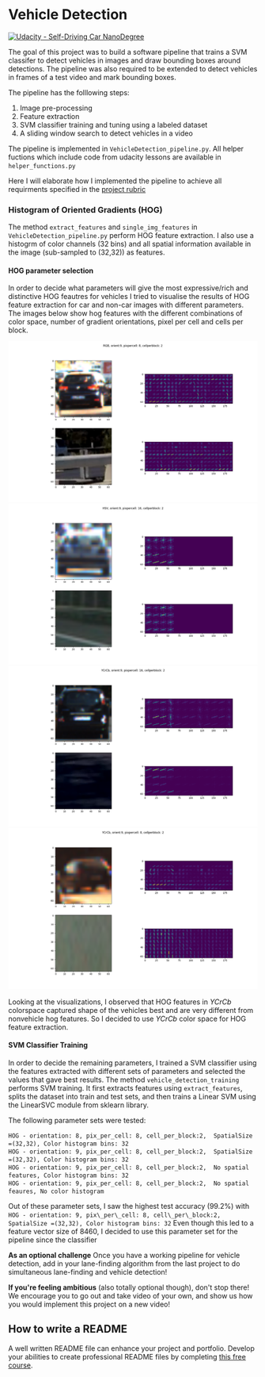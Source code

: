 # Vehicle Detection
[![Udacity - Self-Driving Car NanoDegree](https://s3.amazonaws.com/udacity-sdc/github/shield-carnd.svg)](http://www.udacity.com/drive)


The goal of this project was to build a software pipeline that trains a SVM classifer to detect vehicles in images and draw bounding boxes around detections.  The pipeline was also required to be extended to detect  vehicles in frames of a  test video and mark bounding boxes. 

The pipeline has the folllowing  steps:

1. Image pre-processing
2. Feature extraction
3. SVM classifier training and tuning using a labeled dataset
4. A sliding window search to detect vehicles in a video

The pipeline is implemented in `VehicleDetection_pipeline.py`. All helper fuctions which include code from udacity lessons are available in `helper_functions.py`

Here I will elaborate how I implemented the pipeline to achieve all requirments specified in the [project rubric](https://review.udacity.com/#!/rubrics/513/view) 

### Histogram of Oriented Gradients (HOG)
The method `extract_features` and `single_img_features` in `VehicleDetection_pipeline.py` perform HOG feature extraction. I also use a histogrm of color channels (32 bins) and all spatial information available in the image (sub-sampled to (32,32)) as features.

#### HOG parameter selection
In order to decide what parameters will give the most expressive/rich and distinctive HOG feautres for vehicles I tried to visualise the results of HOG feature extraction for car and non-car images with different parameters.
The images below show hog features with the different combinations of color space, number of gradient orientations, pixel per cell and cells per block.

![HOG RESULT1](output_images/HOG_image1.png)
![HOG RESULT5](output_images/HOG_image8.png)
![HOG RESULT5](output_images/HOG_image9.png)
![HOG RESULT2](output_images/HOG_image7.png)

Looking at the visualizations, I observed that HOG features in _YCrCb_ colorspace captured shape of the vehicles best and are very different from nonvehicle hog features. So I decided to use _YCrCb_ color space for HOG feature extraction. 
#### SVM Classifier Training
 In order to decide the remaining parameters, I trained a SVM classifier using the features extracted with different sets of parameters and selected the values that gave best results. The method `vehicle_detection_training` performs SVM training. It first extracts features using `extract_features`, splits the dataset into train and test sets, and then trains a Linear SVM using the LinearSVC module from sklearn library.
 
 The following parameter sets were tested:
 ```
 HOG - orientation: 8, pix_per_cell: 8, cell_per_block:2,  SpatialSize =(32,32), Color histogram bins: 32
HOG - orientation: 9, pix_per_cell: 8, cell_per_block:2,  SpatialSize =(32,32), Color histogram bins: 32
HOG - orientation: 9, pix_per_cell: 8, cell_per_block:2,  No spatial features, Color histogram bins: 32
HOG - orientation: 9, pix_per_cell: 8, cell_per_block:2,  No spatial feaures, No color histogram
 ```
Out of these parameter sets, I saw the highest test accuracy (99.2%) with ` HOG - orientation: 9, pix\_per\_cell: 8, cell\_per\_block:2,  SpatialSize =(32,32), Color histogram bins: 32` 
 Even though this led to a feature vector  size of 8460, I decided to use this parameter set for the pipeline  since the classifier 
 
 

**As an optional challenge** Once you have a working pipeline for vehicle detection, add in your lane-finding algorithm from the last project to do simultaneous lane-finding and vehicle detection!

**If you're feeling ambitious** (also totally optional though), don't stop there!  We encourage you to go out and take video of your own, and show us how you would implement this project on a new video!

## How to write a README
A well written README file can enhance your project and portfolio.  Develop your abilities to create professional README files by completing [this free course](https://www.udacity.com/course/writing-readmes--ud777).

